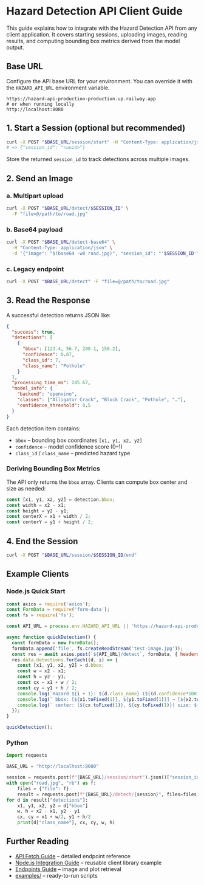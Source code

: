 # Hazard Detection API Client Guide

This guide explains how to integrate with the Hazard Detection API from any client application.
It covers starting sessions, uploading images, reading results, and computing bounding box
metrics derived from the model output.

## Base URL

Configure the API base URL for your environment. You can override it with the
`HAZARD_API_URL` environment variable.

```text
https://hazard-api-production-production.up.railway.app
# or when running locally
http://localhost:8080
```

## 1. Start a Session (optional but recommended)

```bash
curl -X POST "$BASE_URL/session/start" -H "Content-Type: application/json"
# => {"session_id": "<uuid>"}
```

Store the returned `session_id` to track detections across multiple images.

## 2. Send an Image

### a. Multipart upload

```bash
curl -X POST "$BASE_URL/detect/$SESSION_ID" \
  -F "file=@/path/to/road.jpg"
```

### b. Base64 payload

```bash
curl -X POST "$BASE_URL/detect-base64" \
  -H "Content-Type: application/json" \
  -d '{"image": "$(base64 -w0 road.jpg)", "session_id": "'$SESSION_ID'"}'
```

### c. Legacy endpoint

```bash
curl -X POST "$BASE_URL/detect" -F "file=@/path/to/road.jpg"
```

## 3. Read the Response

A successful detection returns JSON like:

```json
{
  "success": true,
  "detections": [
    {
      "bbox": [123.4, 56.7, 200.1, 150.2],
      "confidence": 0.87,
      "class_id": 7,
      "class_name": "Pothole"
    }
  ],
  "processing_time_ms": 245.67,
  "model_info": {
    "backend": "openvino",
    "classes": ["Alligator Crack", "Block Crack", "Pothole", "…"],
    "confidence_threshold": 0.5
  }
}
```

Each detection item contains:

- `bbox` – bounding box coordinates `[x1, y1, x2, y2]`
- `confidence` – model confidence score (0–1)
- `class_id` / `class_name` – predicted hazard type

### Deriving Bounding Box Metrics

The API only returns the `bbox` array. Clients can compute box center and size as needed:

```javascript
const [x1, y1, x2, y2] = detection.bbox;
const width = x2 - x1;
const height = y2 - y1;
const centerX = x1 + width / 2;
const centerY = y1 + height / 2;
```

## 4. End the Session

```bash
curl -X POST "$BASE_URL/session/$SESSION_ID/end"
```

## Example Clients

### Node.js Quick Start

```javascript
const axios = require('axios');
const FormData = require('form-data');
const fs = require('fs');

const API_URL = process.env.HAZARD_API_URL || 'https://hazard-api-production-production.up.railway.app';

async function quickDetection() {
  const formData = new FormData();
  formData.append('file', fs.createReadStream('test-image.jpg'));
  const res = await axios.post(`${API_URL}/detect`, formData, { headers: formData.getHeaders() });
  res.data.detections.forEach((d, i) => {
    const [x1, y1, x2, y2] = d.bbox;
    const w = x2 - x1;
    const h = y2 - y1;
    const cx = x1 + w / 2;
    const cy = y1 + h / 2;
    console.log(`Hazard ${i + 1}: ${d.class_name} (${(d.confidence*100).toFixed(1)}%)`);
    console.log(` bbox: [${x1.toFixed(1)}, ${y1.toFixed(1)}] → [${x2.toFixed(1)}, ${y2.toFixed(1)}]`);
    console.log(` center: (${cx.toFixed(1)}, ${cy.toFixed(1)}) size: ${w.toFixed(1)} x ${h.toFixed(1)}`);
  });
}

quickDetection();
```

### Python

```python
import requests

BASE_URL = "http://localhost:8080"

session = requests.post(f"{BASE_URL}/session/start").json()["session_id"]
with open("road.jpg", "rb") as f:
    files = {"file": f}
    result = requests.post(f"{BASE_URL}/detect/{session}", files=files).json()
for d in result["detections"]:
    x1, y1, x2, y2 = d["bbox"]
    w, h = x2 - x1, y2 - y1
    cx, cy = x1 + w/2, y1 + h/2
    print(d["class_name"], cx, cy, w, h)
```

## Further Reading

- [API Fetch Guide](API_FETCH_GUIDE.md) – detailed endpoint reference
- [Node.js Integration Guide](NODEJS_INTEGRATION_GUIDE.md) – reusable client library example
- [Endpoints Guide](ENDPOINTS_GUIDE.md) – image and plot retrieval
- [examples/](examples/README.md) – ready-to-run scripts
